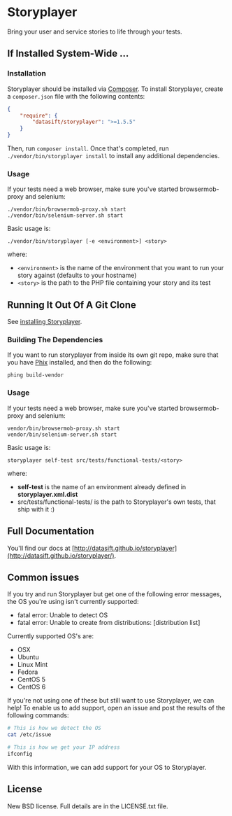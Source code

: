 # Storyplayer

Bring your user and service stories to life through your tests.

## If Installed System-Wide ...

### Installation

Storyplayer should be installed via [Composer](http://getcomposer.org/). To install Storyplayer, create a `composer.json` file with the following contents:

```json
{
    "require": {
        "datasift/storyplayer": ">=1.5.5"
    }
}
```

Then, run `composer install`. Once that's completed, run `./vendor/bin/storyplayer install` to install any additional dependencies.

### Usage

If your tests need a web browser, make sure you've started browsermob-proxy and selenium:

```
./vendor/bin/browsermob-proxy.sh start
./vendor/bin/selenium-server.sh start
```

Basic usage is:

```
./vendor/bin/storyplayer [-e <environment>] <story>
```

where:

* `<environment>` is the name of the environment that you want to run your story against (defaults to your hostname)
* `<story>` is the path to the PHP file containing your story and its test

## Running It Out Of A Git Clone

See [installing Storyplayer](http://datasift.github.io/storyplayer/v1/installation.html).

### Building The Dependencies

If you want to run storyplayer from inside its own git repo, make sure that you have [Phix](http://phix-project.org) installed, and then do the following:

```
phing build-vendor
```

### Usage

If your tests need a web browser, make sure you've started browsermob-proxy and selenium:

```
vendor/bin/browsermob-proxy.sh start
vendor/bin/selenium-server.sh start
```

Basic usage is:

```
storyplayer self-test src/tests/functional-tests/<story>
```

where:

* __self-test__ is the name of an environment already defined in __storyplayer.xml.dist__
* src/tests/functional-tests/<story> is the path to Storyplayer's own tests, that ship with it :)

## Full Documentation

You'll find our docs at [http://datasift.github.io/storyplayer](http://datasift.github.io/storyplayer/).

## Common issues

If you try and run Storyplayer but get one of the following error messages, the OS you're using isn't currently supported:

* fatal error: Unable to detect OS
* fatal error: Unable to create from distributions: [distribution list]

Currently supported OS's are:

* OSX
* Ubuntu
* Linux Mint
* Fedora
* CentOS 5
* CentOS 6

If you're not using one of these but still want to use Storyplayer, we can help! To enable us to add support, open an issue and post the results of the following commands:

```bash
# This is how we detect the OS
cat /etc/issue

# This is how we get your IP address
ifconfig
```

With this information, we can add support for your OS to Storyplayer.

## License

New BSD license.  Full details are in the LICENSE.txt file.
